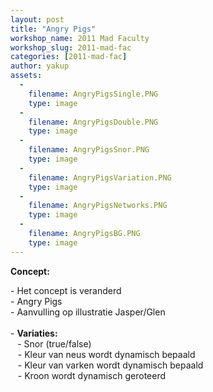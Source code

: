 ```yaml
---
layout: post
title: "Angry Pigs"
workshop_name: 2011 Mad Faculty
workshop_slug: 2011-mad-fac
categories: [2011-mad-fac]
author: yakup 
assets:
  -
    filename: AngryPigsSingle.PNG
    type: image
  -
    filename: AngryPigsDouble.PNG
    type: image
  -
    filename: AngryPigsSnor.PNG
    type: image
  -
    filename: AngryPigsVariation.PNG
    type: image
  -
    filename: AngryPigsNetworks.PNG
    type: image
  -
    filename: AngryPigsBG.PNG
    type: image
---
```

<b>Concept:</b><div>- Het concept is veranderd</div><div>- Angry Pigs</div><div>- Aanvulling op illustratie Jasper/Glen</div><div><br /></div><div>- <b>Variaties:</b></div><div><b style="font-style: italic; ">&nbsp;</b> &nbsp;- Snor (true/false)</div><div>&nbsp; &nbsp;- Kleur van neus wordt dynamisch bepaald</div><div>&nbsp; &nbsp;- Kleur van varken wordt dynamisch bepaald</div><div>&nbsp; &nbsp;- Kroon wordt dynamisch geroteerd</div><div><br /></div>
